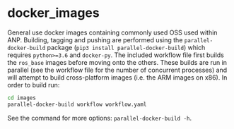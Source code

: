 # docker_images

General use docker images containing commonly used OSS used within ANP.
Building, tagging and pushing are performed using the `parallel-docker-build`
package (`pip3 install parallel-docker-build`) which requires `python>=3.6` and
`docker-py`. The included workflow file first builds the `ros_base` images
before moving onto the others. These builds are run in parallel (see the workflow
file for the number of concurrent processes) and will attempt to build
cross-platform images (i.e. the ARM images on x86). In order to build run:

```bash
cd images
parallel-docker-build workflow workflow.yaml
```

See the command for more options: `parallel-docker-build -h`.
